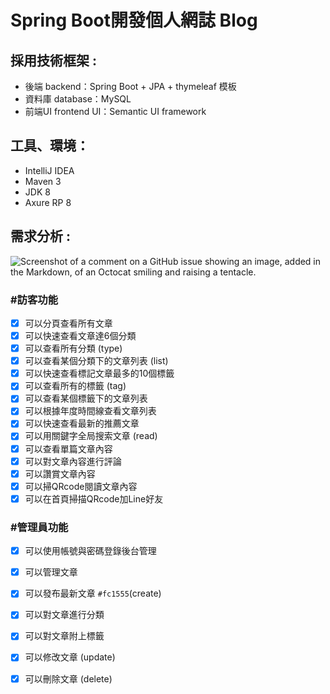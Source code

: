 # Spring Boot開發個人網誌 Blog


## 採用技術框架 :
- 後端 backend：Spring Boot + JPA + thymeleaf 模板
- 資料庫 database：MySQL
- 前端UI frontend UI：Semantic UI framework


## 工具、環境：
- IntelliJ IDEA
- Maven 3
- JDK 8
- Axure RP 8


## 需求分析 :
![Screenshot of a comment on a GitHub issue showing an image, added in the Markdown, of an Octocat smiling and raising a tentacle.](https://www.atatus.com/glossary/content/images/2021/07/CRUD.jpeg)

### #訪客功能
- [x] 可以分頁查看所有文章
- [x] 可以快速查看文章達6個分類
- [x] 可以查看所有分類 (type)
- [x] 可以查看某個分類下的文章列表 (list)
- [x] 可以快速查看標記文章最多的10個標籤
- [x] 可以查看所有的標籤 (tag)
- [x] 可以查看某個標籤下的文章列表
- [x] 可以根據年度時間線查看文章列表
- [x] 可以快速查看最新的推薦文章
- [x] 可以用關鍵字全局搜索文章 (read)
- [x] 可以查看單篇文章內容
- [x] 可以對文章內容進行評論
- [x] 可以讚賞文章內容
- [x] 可以掃QRcode閱讀文章內容
- [x] 可以在首頁掃描QRcode加Line好友

### #管理員功能
- [x] 可以使用帳號與密碼登錄後台管理
- [x] 可以管理文章
- [x] 可以發布最新文章 `#fc1555`(create)
- [x] 可以對文章進行分類
- [x] 可以對文章附上標籤
- [x] 可以修改文章 (update)
- [x] 可以刪除文章 (delete)



